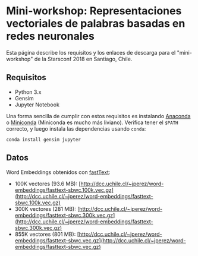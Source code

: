 # Mini-workshop: Representaciones vectoriales de palabras basadas en redes neuronales

Esta página describe los requisitos y los enlaces de descarga para el "mini-workshop" de la Starsconf 2018 en Santiago, Chile.

## Requisitos

- Python 3.x
- Gensim
- Jupyter Notebook

Una forma sencilla de cumplir con estos requisitos es instalando [Anaconda](https://www.anaconda.com/download/) 
o [Miniconda](https://conda.io/miniconda.html) (Miniconda es mucho más liviano).
Verifica tener el `$PATH` correcto, y luego instala las dependencias usando `conda`:

```
conda install gensim jupyter
```

## Datos

Word Embeddings obtenidos con [fastText](https://github.com/facebookresearch/fastText):

- 100K vectores (93.6 MB): [http://dcc.uchile.cl/~jperez/word-embeddings/fasttext-sbwc.100k.vec.gz](http://dcc.uchile.cl/~jperez/word-embeddings/fasttext-sbwc.100k.vec.gz) 
- 300K vectores (281 MB): [http://dcc.uchile.cl/~jperez/word-embeddings/fasttext-sbwc.300k.vec.gz](http://dcc.uchile.cl/~jperez/word-embeddings/fasttext-sbwc.300k.vec.gz) 
- 855K vectores (801 MB): [http://dcc.uchile.cl/~jperez/word-embeddings/fasttext-sbwc.vec.gz](http://dcc.uchile.cl/~jperez/word-embeddings/fasttext-sbwc.vec.gz) 


